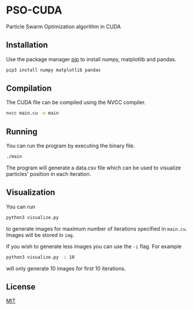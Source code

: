 # PSO-CUDA
 Particle Swarm Optimization algorithm in CUDA

## Installation

Use the package manager [pip](https://pip.pypa.io/en/stable/) to install numpy, matplotlib and pandas.

```bash
pip3 install numpy matplotlib pandas
```

## Compilation

The CUDA file can be compiled using the NVCC compiler.
```bash
nvcc main.cu -o main
```

## Running
You can run the program by executing the binary file.
```bash
./main
```
The program will generate a data.csv file which can be used to visualize particles' position in each iteration.

## Visualization

You can run
```bash
python3 visualize.py
```
to generate images for maximum number of iterations specified in `main.cu`. Images will be stored in `img`.

If you wish to generate less images you can use the `-i` flag. For example
```bash
python3 visualize.py -i 10
```
will only generate 10 images for first 10 iterations.

## License

[MIT](https://choosealicense.com/licenses/mit/)